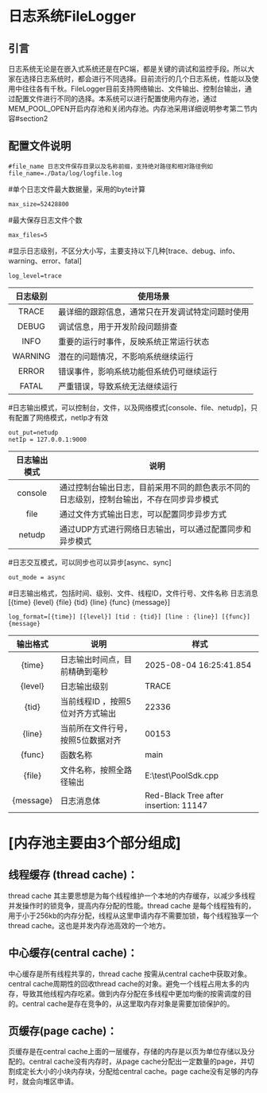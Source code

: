 # 日志系统FileLogger
## 引言
日志系统无论是在嵌入式系统还是在PC端，都是关键的调试和监控手段。所以大家在选择日志系统时，都会进行不同选择。目前流行的几个日志系统，性能以及使用中往往各有千秋。FileLogger目前支持网络输出、文件输出、控制台输出，通过配置文件进行不同的选择。本系统可以进行配置使用内存池，通过MEM_POOL_OPEN开启内存池和关闭内存池。内存池采用详细说明参考第二节内容#section2
## 配置文件说明
```
#file_name 日志文件保存目录以及名称前缀，支持绝对路径和相对路径例如
file_name=./Data/log/logfile.log
```
#单个日志文件最大数据量，采用的byte计算
```
max_size=52428800
```
#最大保存日志文件个数
```
max_files=5
```
#显示日志级别，不区分大小写，主要支持以下几种[trace、debug、info、warning、error、fatal] 
```
log_level=trace
```
| 日志级别 | 使用场景|
|:----:|------|
| TRACE | 最详细的跟踪信息，通常只在开发调试特定问题时使用 |
| DEBUG | 调试信息，用于开发阶段问题排查 |
| INFO | 重要的运行时事件，反映系统正常运行状态 |
| WARNING | 潜在的问题情况，不影响系统继续运行 |
| ERROR | 错误事件，影响系统功能但系统仍可继续运行 |
| FATAL | 严重错误，导致系统无法继续运行 |

#日志输出模式，可以控制台，文件，以及网络模式[console、file、netudp]，只有配置了网络模式，netIp才有效
```
out_put=netudp
netIp = 127.0.0.1:9000
```
| 日志输出模式 | 说明| 
|:----:|------|
| console | 通过控制台输出日志，目前采用不同的颜色表示不同的日志级别，控制台输出，不存在同步异步模式 |
| file | 通过文件方式输出日志，可以配置同步异步方式 | 
| netudp | 通过UDP方式进行网络日志输出，可以通过配置同步和异步模式|  

#日志交互模式，可以同步也可以异步[async、sync]
```
out_mode = async
```
#日志输出格式，包括时间、级别、文件、线程ID，文件行号、文件名称 日志消息[{time} {level} {file} {tid} {line} {func} {message}]
```
log_format=[{time}] [{level}] [tid : {tid}] [line : {line}] [{func}] {message}
```
| 输出格式 | 说明| 样式|
|:----:|------|------|
| {time} | 日志输出时间点，目前精确到毫秒 |2025-08-04 16:25:41.854|
| {level} | 日志输出级别 | TRACE|
| {tid} | 当前线程ID ，按照5位对齐方式输出| 22336| 
| {line} | 当前所在文件行号，按照5位数据对齐 | 00153|
| {func} | 函数名称 | main|
| {file} | 文件名称，按照全路径输出 |  E:\test\PoolSdk.cpp|
| {message} | 日志消息体 | Red-Black Tree after insertion: 11147|

# [内存池主要由3个部分组成] <a id="section2"></a>

## 线程缓存 (thread cache)：

thread cache 其主要思想是为每个线程维护一个本地的内存缓存，以减少多线程并发操作时的锁竞争，提高内存分配的性能。thread cache 是每个线程独有的，用于小于256kb的内存分配，线程从这里申请内存不需要加锁，每个线程独享一个thread cache。这也是并发内存池高效的一个地方。

## 中心缓存(central cache)：
中心缓存是所有线程共享的，thread cache 按需从central cache中获取对象。central cache周期性的回收thread cache的对象。避免一个线程占用太多的内存，导致其他线程内存吃紧。做到内存分配在多线程中更加均衡的按需调度的目的。central cache是存在竞争的，从这里取内存对象是需要加锁保护的。

## 页缓存(page cache)：

页缓存是在central cache上面的一层缓存，存储的内存是以页为单位存储以及分配的。central cache没有内存时，从page cache分配出一定数量的page，并切割成定长大小的小块内存块，分配给central cache。page cache没有足够的内存时，就会向堆区申请。
